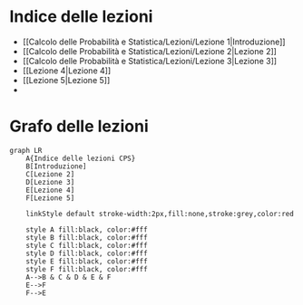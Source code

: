 # Indice delle lezioni

- [[Calcolo delle Probabilità e Statistica/Lezioni/Lezione 1|Introduzione]]
- [[Calcolo delle Probabilità e Statistica/Lezioni/Lezione 2|Lezione 2]]
- [[Calcolo delle Probabilità e Statistica/Lezioni/Lezione 3|Lezione 3]]
- [[Lezione 4|Lezione 4]]
- [[Lezione 5|Lezione 5]]
- 


# Grafo delle lezioni

```mermaid
graph LR
	A{Indice delle lezioni CPS}
	B[Introduzione]
	C[Lezione 2]
	D[Lezione 3]
	E[Lezione 4]
	F[Lezione 5]
	
	linkStyle default stroke-width:2px,fill:none,stroke:grey,color:red

	style A fill:black, color:#fff
	style B fill:black, color:#fff
	style C fill:black, color:#fff
	style D fill:black, color:#fff
	style E fill:black, color:#fff
	style F fill:black, color:#fff
	A-->B & C & D & E & F
	E-->F
	F-->E
```
